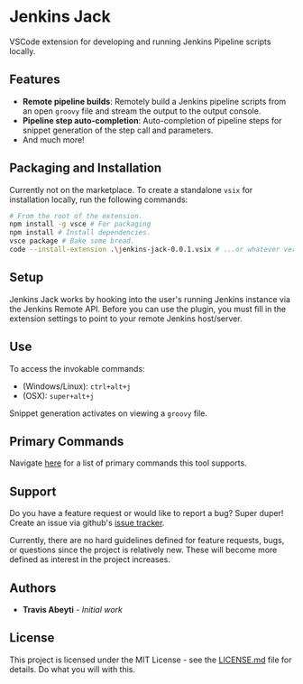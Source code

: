 # Jenkins Jack

VSCode extension for developing and running Jenkins Pipeline scripts locally.

## Features

- **Remote pipeline builds**: Remotely build a Jenkins pipeline scripts from an open `groovy` file and stream the output to the output console.
- **Pipeline step auto-completion**: Auto-completion of pipeline steps for snippet generation of the step call and parameters.
- And much more!

## Packaging and Installation
Currently not on the marketplace. To create a standalone `vsix` for installation locally, run the following commands:
```bash
# From the root of the extension.
npm install -g vsce # For packaging
npm install # Install dependencies.
vsce package # Bake some bread.
code --install-extension .\jenkins-jack-0.0.1.vsix # ...or whatever version was built
```

## Setup
Jenkins Jack works by hooking into the user's running Jenkins instance via the Jenkins Remote API. Before you can use the plugin, you must fill in the extension settings to point to your remote Jenkins host/server.

## Use

To access the invokable commands:
- (Windows/Linux): `ctrl+alt+j`
- (OSX): `super+alt+j`

Snippet generation activates on viewing a `groovy` file.

## Primary Commands

Navigate [here](./commands.md) for a list of primary commands this tool supports.

## Support
Do you have a feature request or would like to report a bug? Super duper! Create an issue via github's [issue tracker](https://github.com/tabeyti/jenkins-jack/issues).

Currently, there are no hard guidelines defined for feature requests, bugs, or questions since the project is relatively new. These will become more defined as interest in the project increases.

## Authors

* **Travis Abeyti** - *Initial work*

## License

This project is licensed under the MIT License - see the [LICENSE.md](LICENSE.md) file for details. Do what you will with this.